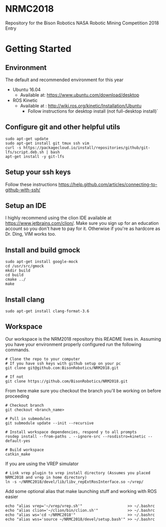 # NRMC2018
Repository for the Bison Robotics NASA Robotic Mining Competition 2018 Entry

# Getting Started
## Environment
The default and recommended environment for this year
- Ubuntu 16.04 
  - Available at: https://www.ubuntu.com/download/desktop
- ROS Kinetic
  - Available at : http://wiki.ros.org/kinetic/Installation/Ubuntu
    - Follow instructions for desktop install (not full-desktop install)`

## Configure git and other helpful utils
```
sudo apt-get update
sudo apt-get install git tmux ssh vim
curl -s https://packagecloud.io/install/repositories/github/git-lfs/script.deb.sh | bash 
apt-get install -y git-lfs
```

## Setup your ssh keys
Follow these instructions https://help.github.com/articles/connecting-to-github-with-ssh/

## Setup an IDE
I highly recommend using the clion IDE available at https://www.jetbrains.com/clion/. Make sure you sign up for an education account so you don't have to pay for it. Otherwise if you're as hardcore as Dr. Ding, VIM works too.

## Install and build gmock
```
sudo apt-get install google-mock
cd /usr/src/gmock
mkdir build
cd build
cmake ../
make
```

## Install clang
```
sudo apt-get install clang-format-3.6
```

## Workspace
Our workspace is the NRM2018 repository this README lives in. Assuming you have your environment properly configured
run the following commands.

```
# Clone the repo to your computer
# If you have ssh keys with github setup on your pc
git clone git@github.com:BisonRobotics/NRM2018.git

# If not
git clone https://github.com/BisonRobotics/NRM2018.git
````
From here make sure you checkout the branch you'll be working on before proceeding
```
# Checkout branch
git checkout <branch_name>

# Pull in submodules
git submodule update --init --recursive

# Install workspace dependencies, respond y to all prompts
rosdep install --from-paths . --ignore-src --rosdistro=kinetic --default-yes

# Build workspace
catkin_make
```
If you are using the VREP simulator
```
# Link vrep plugin to vrep install directory (Assumes you placed NRMC2018 and vrep in home directory)
ln -s ~/NRMC2018/devel/lib/libv_repExtRosInterface.so ~/vrep/
```
Add some optional alias that make launching stuff and working with ROS easier
```
echo "alias vrep='~/vrep/vrep.sh'"                    >> ~/.bashrc
echo "alias clion='~/clion/bin/clion.sh'"             >> ~/.bashrc
echo "alias ws='cd ~/NRMC2018'"                       >> ~/.bashrc
echo "alias wss='source ~/NRMC2018/devel/setup.bash'" >> ~/.bashrc
```



